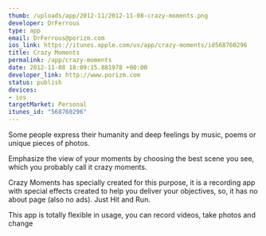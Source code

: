 ```yaml
--- 
thumb: /uploads/app/2012-11/2012-11-08-crazy-moments.png
developer: DrFerrous
type: app
email: DrFerrous@porizm.com
ios_link: https://itunes.apple.com/us/app/crazy-moments/id568760296
title: Crazy Moments
permalink: /app/crazy-moments
date: 2012-11-08 18:09:15.881978 +00:00
developer_link: http://www.porizm.com
status: publish
devices: 
- ios
targetMarket: Personal
itunes_id: "568760296"
---
```


Some people express their humanity and deep feelings by music, poems or unique pieces of photos.


Emphasize the view of your moments by choosing the best scene you see,
which you probably call it crazy moments.


Crazy Moments has specially created for this purpose,
it is a recording app with special effects created to help you deliver your objectives,
so, it has no about page (also no ads). Just Hit and Run.

This app is totally flexible in usage, you can record videos, take photos and change 
